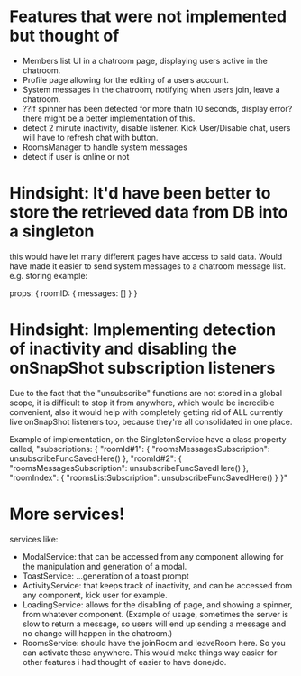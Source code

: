 # Features that were not implemented but thought of
- Members list UI in a chatroom page, displaying users active in the chatroom.
- Profile page allowing for the editing of a users account.
- System messages in the chatroom, notifying when users join, leave a chatroom.
- ??If spinner has been detected for more thatn 10 seconds, display error? there might be a better implementation of this.
- detect 2 minute inactivity, disable listener. Kick User/Disable chat, users will have to refresh chat with button.
- RoomsManager to handle system messages
- detect if user is online or not

# Hindsight: It'd have been better to store the retrieved data from DB into a singleton
this would have let many different pages have access to said data. 
Would have made it easier to send system messages to a chatroom message list.
e.g. storing example:

props: {
    roomID: {
        messages: []
    }
}


# Hindsight: Implementing detection of inactivity and disabling the onSnapShot subscription listeners
Due to the fact that the "unsubscribe" functions are not stored in a global scope, it is
difficult to stop it from anywhere, which would be incredible convenient, also it would
help with completely getting rid of ALL currently live onSnapShot listeners too, because
they're all consolidated in one place.

Example of implementation, on the SingletonService have a class property called, 
"subscriptions: {
    "roomId#1": {
        "roomsMessagesSubscription": unsubscribeFuncSavedHere()
    }, 
    "roomId#2": {
        "roomsMessagesSubscription": unsubscribeFuncSavedHere()
    }, 
    "roomIndex": {
        "roomsListSubscription": unsubscribeFuncSavedHere()
    }
}"

# More services!
services like:
- ModalService: that can be accessed from any component allowing for the manipulation and generation of a modal.
- ToastService: ...generation of a toast prompt
- ActivityService: that keeps track of inactivity, and can be accessed from any component, kick user for example.
- LoadingService: allows for the disabling of page, and showing a spinner, from whatever component. (Example of usage, sometimes the server is slow to return a message, so users will end up sending a message and no change will happen in the chatroom.)
- RoomsService: should have the joinRoom and leaveRoom here. So you can activate these anywhere. This would make things way easier for other features i had thought of easier to have done/do.


